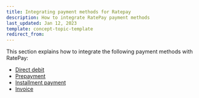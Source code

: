 ```yaml
---
title: Integrating payment methods for Ratepay
description: How to integrate RatePay payment methods
last_updated: Jan 12, 2023
template: concept-topic-template
redirect_from:
---
```


This section explains how to integrate the following payment methods with RatePay:
- [Direct debit](/docs/pbc/all/payment-service-provider/{{page.version}}/base-shop/third-party-integrations/ratepay/integrate-payment-methods-for-ratepay/integrate-the-direct-debit-payment-method-for-ratepay.html)
- [Prepayment](/docs/pbc/all/payment-service-provider/{{page.version}}/base-shop/third-party-integrations/ratepay/integrate-payment-methods-for-ratepay/integrate-the-prepayment-payment-method-for-ratepay.html)
- [Installment payment](/docs/pbc/all/payment-service-provider/{{page.version}}/base-shop/third-party-integrations/ratepay/integrate-payment-methods-for-ratepay/integrate-the-installment-payment-method-for-ratepay.html)
- [Invoice](/docs/pbc/all/payment-service-provider/{{page.version}}/base-shop/third-party-integrations/ratepay/integrate-payment-methods-for-ratepay/integrate-the-invoice-payment-method-for-ratepay.html)
